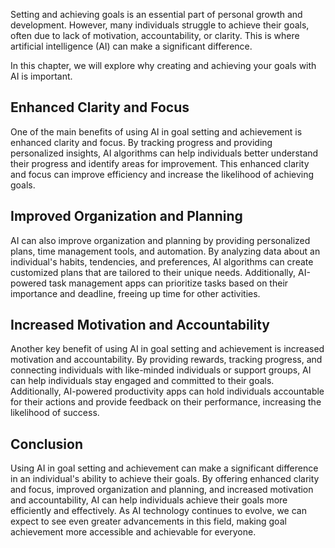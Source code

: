 
Setting and achieving goals is an essential part of personal growth and development. However, many individuals struggle to achieve their goals, often due to lack of motivation, accountability, or clarity. This is where artificial intelligence (AI) can make a significant difference.

In this chapter, we will explore why creating and achieving your goals with AI is important.

Enhanced Clarity and Focus
--------------------------

One of the main benefits of using AI in goal setting and achievement is enhanced clarity and focus. By tracking progress and providing personalized insights, AI algorithms can help individuals better understand their progress and identify areas for improvement. This enhanced clarity and focus can improve efficiency and increase the likelihood of achieving goals.

Improved Organization and Planning
----------------------------------

AI can also improve organization and planning by providing personalized plans, time management tools, and automation. By analyzing data about an individual's habits, tendencies, and preferences, AI algorithms can create customized plans that are tailored to their unique needs. Additionally, AI-powered task management apps can prioritize tasks based on their importance and deadline, freeing up time for other activities.

Increased Motivation and Accountability
---------------------------------------

Another key benefit of using AI in goal setting and achievement is increased motivation and accountability. By providing rewards, tracking progress, and connecting individuals with like-minded individuals or support groups, AI can help individuals stay engaged and committed to their goals. Additionally, AI-powered productivity apps can hold individuals accountable for their actions and provide feedback on their performance, increasing the likelihood of success.

Conclusion
----------

Using AI in goal setting and achievement can make a significant difference in an individual's ability to achieve their goals. By offering enhanced clarity and focus, improved organization and planning, and increased motivation and accountability, AI can help individuals achieve their goals more efficiently and effectively. As AI technology continues to evolve, we can expect to see even greater advancements in this field, making goal achievement more accessible and achievable for everyone.
